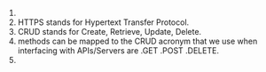 1. 
2. HTTPS stands for Hypertext Transfer Protocol.
3. CRUD stands for Create, Retrieve, Update, Delete.
4. methods can be mapped to the CRUD acronym that we use when interfacing with APIs/Servers are .GET .POST .DELETE.
5. 